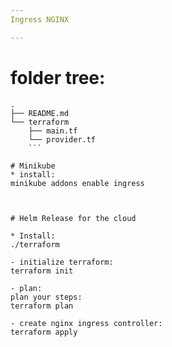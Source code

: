 ```yaml
---
Ingress NGINX

---
```


# folder tree:
```
.
├── README.md
└── terraform
    ├── main.tf
    └── provider.tf
    ```

# Minikube
* install:
minikube addons enable ingress



# Helm Release for the cloud

* Install:
./terraform

- initialize terraform:
terraform init 

- plan:
plan your steps:
terraform plan

- create nginx ingress controller:
terraform apply
